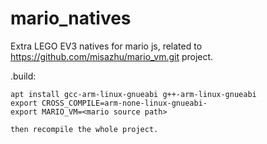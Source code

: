 # mario_natives

Extra LEGO EV3 natives for mario js, related to https://github.com/misazhu/mario_vm.git project.

.build: 

	apt install gcc-arm-linux-gnueabi g++-arm-linux-gnueabi
	export CROSS_COMPILE=arm-none-linux-gnueabi-
	export MARIO_VM=<mario source path>
	
	then recompile the whole project.
